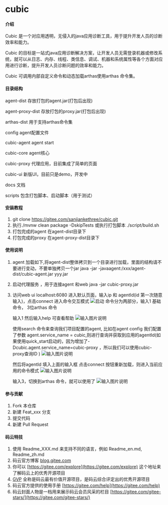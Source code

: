 # cubic

#### 介绍
Cubic 是一个对应用透明，无侵入的java应用诊断工具，用于提升开发人员的诊断效率和能力。

Cubic 的目标是一站式java应用诊断解决方案，让开发人员无需登录机器或修改系统，就可以从日志、内存、线程、类信息、调试、机器和系统属性等各个方面对应用进行诊断，提升开发人员诊断问题的效率和能力。

Cubic 可调用内部自定义命令和动态加载arthas使用arthas 命令集。


#### 目录结构
agent-dist  存放打包的agent.jar(打包后出现)

agent-proxy-dist    存放打包的proxy.jar(打包后出现)

arthas-dist 用于支持arthas命令集

config  agent配置文件

cubic-agent agent start

cubic-core  agent核心

cubic-proxy 代理应用，目前集成了简单的页面

cubic-ui    新版UI，目前只是demo，开发中

docs    文档

scripts 包含打包脚本、启动脚本（用于测试）



#### 安装教程

1.  git clone https://gitee.com/sanjiankethree/cubic.git
2.  执行./mvnw clean package  -DskipTests 或执行打包脚本 ./script/build.sh
3.  打包完成的agent 在agent-dist目录下
4.  打包完成的proxy 在agent-proxy-dist目录下

#### 使用说明

1.  agent 加载如下,将agent-dist整体拷贝到一个目录进行加载，里面的结构请不要进行变动，不要单独拷贝一个jar
    java -jar -javaagent:/xxx/agent-dist/cubic-agent.jar  yyy.jar
    
2.  启动代理服务 ，用于连接agent 和web
    java -jar cubic-proxy.jar 
    
3.  访问web ui localhost:6080
    进入默认页面，输入ip 和 agentId(id 第一次随意输入)，点击connect 进入命令交互模式
    ![启动](https://images.gitee.com/uploads/images/2020/0604/104511_31604c60_1168339.png "屏幕截图.png")
    命令分为两部分，输入1 基础命令， 3位arthas 命令
    
    输入1 然后输入help 可查看帮助
    ![输入图片说明](https://images.gitee.com/uploads/images/2020/0604/104847_6e728803_1168339.png "屏幕截图.png")
    

    使用search 命令来查询我们项目配置的agent, 比如在agent config 我们配置了参数 agent.service_name = cubic,则进行查询并获取到应用的agentId(如果使用quick_start启动的，因为增加了-Dcubic.agent.service_name=cubic-proxy ，所以我们可以使用cubic-proxy查询ID )
   ![输入图片说明](https://images.gitee.com/uploads/images/2020/0604/105104_fe67fe22_1168339.png "屏幕截图.png") 

    然后将agentId 填入上面的输入框 点击connect 按钮重新加载，则进入当前应用的命令模式
    ![输入图片说明](https://images.gitee.com/uploads/images/2020/0604/105209_d6e1da3a_1168339.png "屏幕截图.png")

    
    输入3，切换到arthas 命令，就可以使用了
    ![输入图片说明](https://images.gitee.com/uploads/images/2020/0604/105303_a3090417_1168339.png "屏幕截图.png")

#### 参与贡献

1.  Fork 本仓库
2.  新建 Feat_xxx 分支
3.  提交代码
4.  新建 Pull Request


#### 码云特技

1.  使用 Readme\_XXX.md 来支持不同的语言，例如 Readme\_en.md, Readme\_zh.md
2.  码云官方博客 [blog.gitee.com](https://blog.gitee.com)
3.  你可以 [https://gitee.com/explore](https://gitee.com/explore) 这个地址来了解码云上的优秀开源项目
4.  [GVP](https://gitee.com/gvp) 全称是码云最有价值开源项目，是码云综合评定出的优秀开源项目
5.  码云官方提供的使用手册 [https://gitee.com/help](https://gitee.com/help)
6.  码云封面人物是一档用来展示码云会员风采的栏目 [https://gitee.com/gitee-stars/](https://gitee.com/gitee-stars/)

